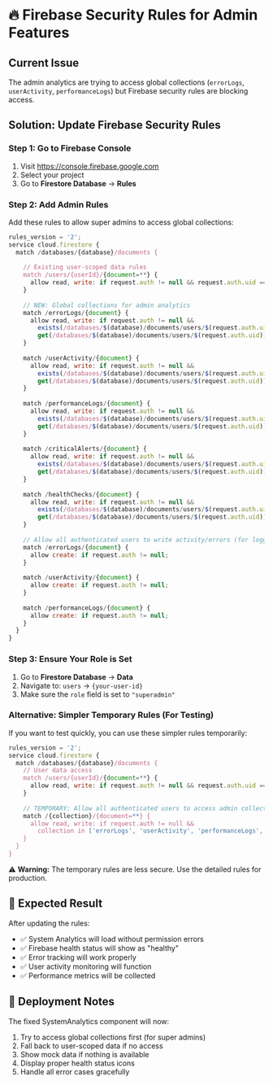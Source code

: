 # 🔥 Firebase Security Rules for Admin Features

## Current Issue
The admin analytics are trying to access global collections (`errorLogs`, `userActivity`, `performanceLogs`) but Firebase security rules are blocking access.

## Solution: Update Firebase Security Rules

### **Step 1: Go to Firebase Console**
1. Visit https://console.firebase.google.com
2. Select your project
3. Go to **Firestore Database** → **Rules**

### **Step 2: Add Admin Rules**
Add these rules to allow super admins to access global collections:

```javascript
rules_version = '2';
service cloud.firestore {
  match /databases/{database}/documents {
    
    // Existing user-scoped data rules
    match /users/{userId}/{document=**} {
      allow read, write: if request.auth != null && request.auth.uid == userId;
    }
    
    // NEW: Global collections for admin analytics
    match /errorLogs/{document} {
      allow read, write: if request.auth != null && 
        exists(/databases/$(database)/documents/users/$(request.auth.uid)) &&
        get(/databases/$(database)/documents/users/$(request.auth.uid)).data.role == 'superadmin';
    }
    
    match /userActivity/{document} {
      allow read, write: if request.auth != null && 
        exists(/databases/$(database)/documents/users/$(request.auth.uid)) &&
        get(/databases/$(database)/documents/users/$(request.auth.uid)).data.role == 'superadmin';
    }
    
    match /performanceLogs/{document} {
      allow read, write: if request.auth != null && 
        exists(/databases/$(database)/documents/users/$(request.auth.uid)) &&
        get(/databases/$(database)/documents/users/$(request.auth.uid)).data.role == 'superadmin';
    }
    
    match /criticalAlerts/{document} {
      allow read, write: if request.auth != null && 
        exists(/databases/$(database)/documents/users/$(request.auth.uid)) &&
        get(/databases/$(database)/documents/users/$(request.auth.uid)).data.role == 'superadmin';
    }
    
    match /healthChecks/{document} {
      allow read, write: if request.auth != null && 
        exists(/databases/$(database)/documents/users/$(request.auth.uid)) &&
        get(/databases/$(database)/documents/users/$(request.auth.uid)).data.role == 'superadmin';
    }
    
    // Allow all authenticated users to write activity/errors (for logging)
    match /errorLogs/{document} {
      allow create: if request.auth != null;
    }
    
    match /userActivity/{document} {
      allow create: if request.auth != null;
    }
    
    match /performanceLogs/{document} {
      allow create: if request.auth != null;
    }
  }
}
```

### **Step 3: Ensure Your Role is Set**
1. Go to **Firestore Database** → **Data**
2. Navigate to: `users` → `{your-user-id}`
3. Make sure the `role` field is set to `"superadmin"`

### **Alternative: Simpler Temporary Rules (For Testing)**
If you want to test quickly, you can use these simpler rules temporarily:

```javascript
rules_version = '2';
service cloud.firestore {
  match /databases/{database}/documents {
    // User data access
    match /users/{userId}/{document=**} {
      allow read, write: if request.auth != null && request.auth.uid == userId;
    }
    
    // TEMPORARY: Allow all authenticated users to access admin collections
    match /{collection}/{document=**} {
      allow read, write: if request.auth != null && 
        collection in ['errorLogs', 'userActivity', 'performanceLogs', 'criticalAlerts', 'healthChecks'];
    }
  }
}
```

⚠️ **Warning:** The temporary rules are less secure. Use the detailed rules for production.

## 🎯 Expected Result

After updating the rules:
- ✅ System Analytics will load without permission errors
- ✅ Firebase health status will show as "healthy"
- ✅ Error tracking will work properly
- ✅ User activity monitoring will function
- ✅ Performance metrics will be collected

## 🔄 Deployment Notes

The fixed SystemAnalytics component will now:
1. Try to access global collections first (for super admins)
2. Fall back to user-scoped data if no access
3. Show mock data if nothing is available
4. Display proper health status icons
5. Handle all error cases gracefully 